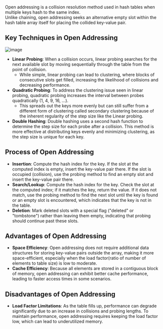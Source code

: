 Open addressing is a collision resolution method used in hash tables when multiple keys hash to the same index.<br>
Unlike chaining, open addressing seeks an alternative empty slot within the hash table array itself for placing the collided key-value pair.

## Key Techniques in Open Addressing
![image](https://github.com/vacu9708/Study-records/assets/67142421/791c1343-03b1-4685-8325-34fb7427f443)<br>
- **Linear Probing**: When a collision occurs, linear probing searches for the next available slot by moving sequentially through the table from the point of collision.
  - While simple, linear probing can lead to clustering, where blocks of consecutive slots get filled, increasing the likelihood of collisions and decreasing performance.
- **Quadratic Probing**: To address the clustering issue seen in linear probing, quadratic probing increases the interval between probes quadratically (1, 4, 9, 16, ...).
  - This spreads out the keys more evenly but can still suffer from a different form of clustering called secondary clustering because of the inherent regularity of the step size like the Linear probing.
- **Double Hashing**: Double hashing uses a second hash function to determine the step size for each probe after a collision. This method is more effective at distributing keys evenly and minimizing clustering, as the step size is unique for each key.

## Process of Open Addressing
- **Insertion**: Compute the hash index for the key. If the slot at the computed index is empty, insert the key-value pair there. If the slot is occupied (collision), use the probing method to find an empty slot and insert the key-value pair there.
- **Search/Lookup**: Compute the hash index for the key. Check the slot at the computed index; if it matches the key, return the value. If it does not match, use the probing method to find the next slot until the key is found or an empty slot is encountered, which indicates that the key is not in the table.
- **Deletion**: Mark deleted slots with a special flag ("deleted" or "tombstone") rather than leaving them empty, indicating that probing should continue past these slots.

## Advantages of Open Addressing
- **Space Efficiency**: Open addressing does not require additional data structures for storing key-value pairs outside the array, making it more space-efficient, especially when the load factor(ratio of number of elements to table size) is low to moderate.
- **Cache Efficiency**: Because all elements are stored in a contiguous block of memory, open addressing can exhibit better cache performance, leading to faster access times in some scenarios.
## Disadvantages of Open Addressing
- **Load Factor Limitations**: As the table fills up, performance can degrade significantly due to an increase in collisions and probing lengths. To maintain performance, open addressing requires keeping the load factor low, which can lead to underutilized memory.
